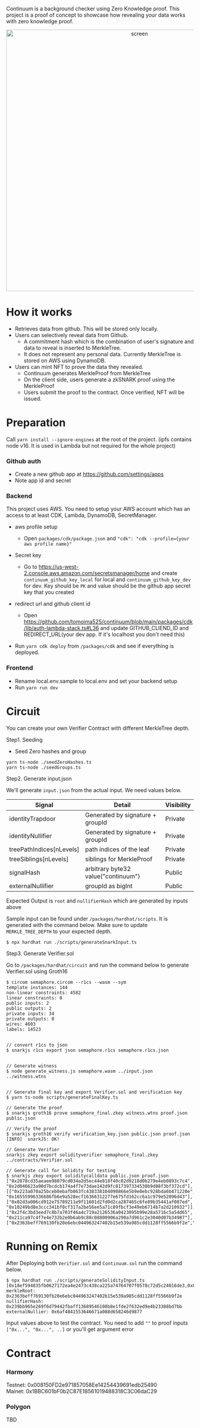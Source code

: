 Continuum is a background checker using Zero Knowledge proof. This project is a proof of concept to showcase how revealing your data works with zero knowledge proof.

<p align="center">
<img width="700" alt="screen" src="https://user-images.githubusercontent.com/6277118/167317833-e0e478b0-4e0b-41c0-8e58-b34045d14f59.png">
</p>

# How it works

- Retrieves data from github. This will be stored only locally.
- Users can selectively reveal data from Github.
  - A commitment hash which is the combination of user's signature and data to reveal is inserted to MerkleTree.
  - It does not represent any personal data. Currently MerkleTree is stored on AWS using DynamoDB.
- Users can mint NFT to prove the data they revealed.
  - Continuum generates MerkleProof from MerkleTree
  - On the client side, users generate a zkSNARK proof using the MerkleProof
  - Users submit the proof to the contract. Once verified, NFT will be issued.

# Preparation

Call `yarn install --ignore-engines` at the root of the project. (ipfs contains node v16. It is used in Lambda but not required for the whole project)

### Github auth

- Create a new github app at https://github.com/settings/apps
- Note app id and secret

### Backend

This project uses AWS. You need to setup your AWS account which has an access to at least CDK, Lambda, DynamoDB, SecretManager.

- aws profile setup

  - Open `packages/cdk/package.json` and `"cdk": "cdk --profile={your aws profile name}"`

- Secret key

  - Go to https://us-west-2.console.aws.amazon.com/secretsmanager/home and create `continuum_github_key_local` for local and `continuum_github_key_dev` for dev. Key should be `PK` and value should be the github app secret key that you created

- redirect url and github client id

  - Open https://github.com/tomoima525/continuum/blob/main/packages/cdk/lib/auth-lambda-stack.ts#L36 and update GITHUB_CLIEND_ID and REDIRECT_URL(your dev app. If it's localhost you don't need this)

- Run `yarn cdk deploy` from `/packages/cdk` and see if everything is deployed.

### Frontend

- Rename local.env.sample to local.env and set your backend setup
- Run `yarn run dev`

# Circuit

You can create your own Verifier Contract with different MerkleTree depth.

Step1. Seeding

- Seed Zero hashes and group

```
yarn ts-node ./seedZeroHashes.ts
yarn ts-node ./seedGroups.ts
```

Step2. Generate input.json

We'll generate `input.json` from the actual input. We need values below.

| Signal                   | Detail                              | Visibility |
| ------------------------ | ----------------------------------- | ---------- |
| identityTrapdoor         | Generated by signature + groupId    | Private    |
| identityNullifier        | Generated by signature + groupId    | Private    |
| treePathIndices[nLevels] | path indices of the leaf            | Private    |
| treeSiblings[nLevels]    | siblings for MerkleProof            | Private    |
| signalHash               | arbitrary byte32 value("continuum") | Public     |
| externalNullifier        | groupId as bigInt                   | Public     |

Expected Output is `root` and `nullifierHash` which are generated by inputs above

Sample input can be found under `/packages/hardhat/scripts`. It is generated with the command below. Make sure to update `MERKLE_TREE_DEPTH` to your expected depth.

```
$ npx hardhat run ./scripts/generateSnarkInput.ts
```

Step3. Generate Verifier.sol

Go to `/packages/hardhat/circuit` and run the command below to generate Verifier.sol using Groth16

```
$ circom semaphore.circom --r1cs --wasm --sym
template instances: 144
non-linear constraints: 4582
linear constraints: 0
public inputs: 2
public outputs: 2
private inputs: 34
private outputs: 0
wires: 4603
labels: 14523


// convert r1cs to json
$ snarkjs r1cs export json semaphore.r1cs semaphore.r1cs.json


// Generate witness
$ node generate_witness.js semaphore.wasm ../input.json ../witness.wtns


// Generate final key and export Verifier.sol and verification key
$ yarn ts-node scripts/generateFinalKey.ts

// Generate the proof
$ snarkjs groth16 prove semaphore_final.zkey witness.wtns proof.json public.json

// Verify the proof
$ snarkjs groth16 verify verification_key.json public.json proof.json
[INFO]  snarkJS: OK!

// Generate Verifier
snarkjs zkey export solidityverifier semaphore_final.zkey ../contracts/Verifier.sol

// Generate call for Solidity for testing
$ snarkjs zkey export soliditycalldata public.json proof.json
["0x2078cd35aeaee98079cd034a2d5ec44e818f40c02d9218d0b279e4eb0893c7c4", "0x2d046623a90d7bcdcb174a4f7e73dae142d9fc817397334530b9d08f3bf372cd"],[["0x223a070a25bceb0ebafb063fc438338104090866e5b9e0ebc928bda6b471220e", "0x16555996336686fb6e9a528ecf16366312277e675fd162cc6a1c979e52896d43"],["0x02d3a006cd912e75789211e9f11601d2fd0d2ca287465c6fe89b35441af087ed", "0x10249bd8e3ccc341bf0cf317a2be56ee5a71c89fbcf3e49eb6714b7a2d210932"]],["0x2f4c3bd3eed7c8b7a703f46a4c719a2126536a0423095b99e28a5716c5a54d65", "0x211ca97c4f7e4e732b2e0b6ab9c88c08800906a290a7d961c2e3040d07b34987"],["0x2363beff769130fb20e6ebc044963247402b15e539a985cdd1128ff5566b9f2e","0x239bb965e269f6d79442fbaff13689546108b8e1fde2f632ed9e4b23388bd7bb","0x000000000000000000000000f39fd6e51aad88f6f4ce6ab8827279cfffb92266","0x000000000000000000000000000000006af4841553646671a088d658246d9877"]
```

# Running on Remix

After Deploying both `Verifier.sol` and `Continuum.sol` run the command below.

```
$ npx hardhat run ./scripts/generateSolidityInput.ts
[0x18ef594835fb0627172ea4e2473c438ca225a74764707f0578c72d5c24016de3,0x0d310cdf6cc22de74da057b527cb12cb3ef22f49e267ab963e31c5b98507c250,0x2cf34d8cfd55d5facc0aa298783a74851837f0050edc5daed87971021196b43b,0x0bc880e103839fa30848a892de9f76c26cde042a8017c51aa779384e43034b7c,0x18a5b9deb0c448d064b7344460a0abdd324463cce5e4385509fa96be0c1b77a5,0x0e515d846e29a11bfbaf1c2eb46a34488b6bb0dcc13b9918407a0db2b1543f85,0x2ff6a28ad37c2e0cca12d11e5539e3150b9c0cacd63942d72c9f35ae10727294,0x1393a5a6e3914b2e6a4bdbe402d1643cd05af0d2e2307bf0d183b6b45c506aa0]
merkleRoot: 0x2363beff769130fb20e6ebc044963247402b15e539a985cdd1128ff5566b9f2e
nullifierHash: 0x239bb965e269f6d79442fbaff13689546108b8e1fde2f632ed9e4b23388bd7bb
externalNullier: 0x6af4841553646671a088d658246d9877
```

Input values above to test the contract. You need to add `""` to proof inputs `["0x...", "0x...", ..]` or you'll get argument error

# Contract

### Harmony

Testnet: 0x008150FD2e971857058Ee14254439691edb25490  
Mainet: 0x1BBC601bF0b2C87E18561019488318C3C06daC29

### Polygon

TBD
